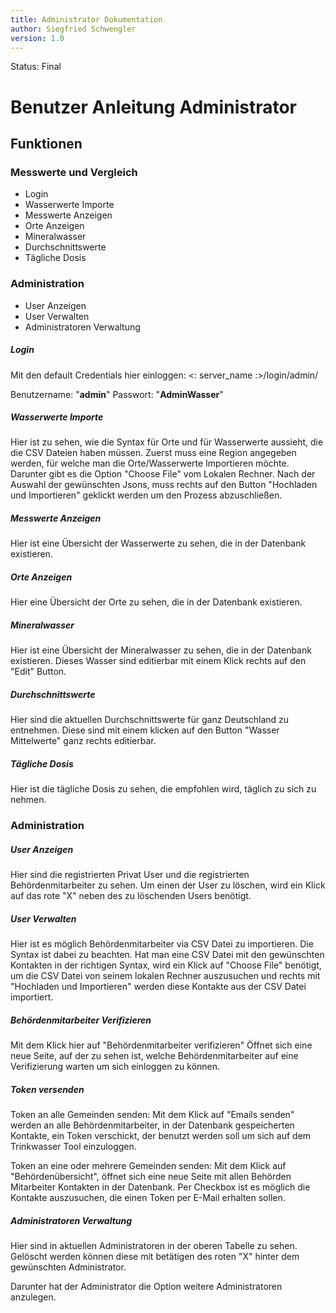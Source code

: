 ```yaml
---
title: Administrator Dokumentation
author: Siegfried Schwengler
version: 1.0
---
```


Status: Final

# Benutzer Anleitung Administrator


## Funktionen

### Messwerte und Vergleich

  - Login
  - Wasserwerte Importe
  - Messwerte Anzeigen
  - Orte Anzeigen 
  - Mineralwasser
  - Durchschnittswerte
  - Tägliche Dosis
  
### Administration

  - User Anzeigen
  - User Verwalten
  - Administratoren Verwaltung

##### Login

Mit den default Credentials hier einloggen: 
<: server_name :>/login/admin/

Benutzername:      "**admin**"
Passwort:           "**AdminWasser**"


##### Wasserwerte Importe
Hier ist zu sehen, wie die Syntax für Orte und für Wasserwerte aussieht, die die CSV Dateien haben müssen.
Zuerst muss eine Region angegeben werden, für welche man die Orte/Wasserwerte Importieren möchte.
Darunter gibt es die Option "Choose File" vom Lokalen Rechner.
Nach der Auswahl der gewünschten Jsons, muss rechts auf den Button "Hochladen und Importieren" geklickt werden um den Prozess abzuschließen.



##### Messwerte Anzeigen
Hier ist eine Übersicht der Wasserwerte zu sehen, die in der Datenbank existieren.

##### Orte Anzeigen
Hier eine Übersicht der Orte zu sehen, die in der Datenbank existieren.

##### Mineralwasser
Hier ist eine Übersicht der Mineralwasser zu sehen, die in der Datenbank existieren.
Dieses Wasser sind editierbar mit einem Klick rechts auf den "Edit" Button.

##### Durchschnittswerte
Hier sind die aktuellen Durchschnittswerte für ganz Deutschland zu entnehmen. Diese sind mit einem klicken auf den Button "Wasser Mittelwerte" ganz rechts editierbar. 

##### Tägliche Dosis
Hier ist die tägliche Dosis zu sehen, die empfohlen wird, täglich zu sich zu nehmen.



### Administration

##### User Anzeigen
Hier sind die registrierten Privat User und die registrierten Behördenmitarbeiter zu sehen.
Um einen der User zu löschen, wird ein Klick auf das rote "X" neben des zu löschenden Users benötigt.

##### User Verwalten
Hier ist es möglich Behördenmitarbeiter via CSV Datei zu importieren. Die Syntax ist dabei zu beachten.
Hat man eine CSV Datei mit den gewünschten Kontakten in der richtigen Syntax, wird ein Klick
auf "Choose File" benötigt, um die CSV Datei von seinem lokalen Rechner auszusuchen und rechts mit "Hochladen und Importieren" werden diese Kontakte aus der CSV Datei importiert.

##### Behördenmitarbeiter Verifizieren

Mit dem Klick hier auf "Behördenmitarbeiter verifizieren"
Öffnet sich eine neue Seite, auf der zu sehen ist, welche Behördenmitarbeiter auf eine Verifizierung warten um sich einloggen zu können.

##### Token versenden

Token an alle Gemeinden senden: 
Mit dem Klick auf "Emails senden" werden an alle Behördenmitarbeiter, in der Datenbank gespeicherten Kontakte, ein Token verschickt, der benutzt werden soll um sich auf dem Trinkwasser Tool einzuloggen.

Token an eine oder mehrere Gemeinden senden:
Mit dem Klick auf "Behördenübersicht", öffnet sich eine neue Seite mit allen Behörden Mitarbeiter Kontakten in der Datenbank. Per Checkbox ist es möglich die Kontakte auszusuchen, die einen Token per E-Mail erhalten sollen.

##### Administratoren Verwaltung

Hier sind in aktuellen Administratoren in der oberen Tabelle zu sehen.
Gelöscht werden können diese mit betätigen des roten "X" hinter dem gewünschten Administrator.

Darunter hat der Administrator die Option weitere Administratoren anzulegen.










